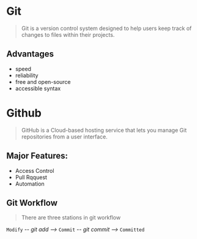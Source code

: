 # Git 
> Git is a version control system designed to help users keep track of changes to files within their projects.
## Advantages
* speed
* reliability
* free and open-source 
* accessible syntax

# Github
> GitHub is a Cloud-based hosting service that lets you manage Git repositories from a user interface.
## Major Features:
* Access Control
* Pull Rqquest
* Automation

## Git Workflow
> There are three stations in git workflow

`Modify` *-- git add -->* `Commit` *-- git commit -->* `Committed`
